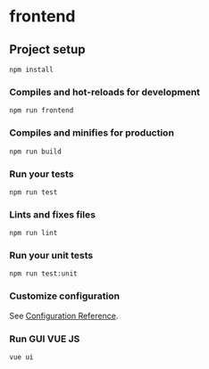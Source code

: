 # frontend

## Project setup
```
npm install
```

### Compiles and hot-reloads for development
```
npm run frontend
```

### Compiles and minifies for production
```
npm run build
```

### Run your tests
```
npm run test
```

### Lints and fixes files
```
npm run lint
```

### Run your unit tests
```
npm run test:unit
```

### Customize configuration
See [Configuration Reference](https://cli.vuejs.org/config/).

### Run GUI VUE JS
```
vue ui
```
